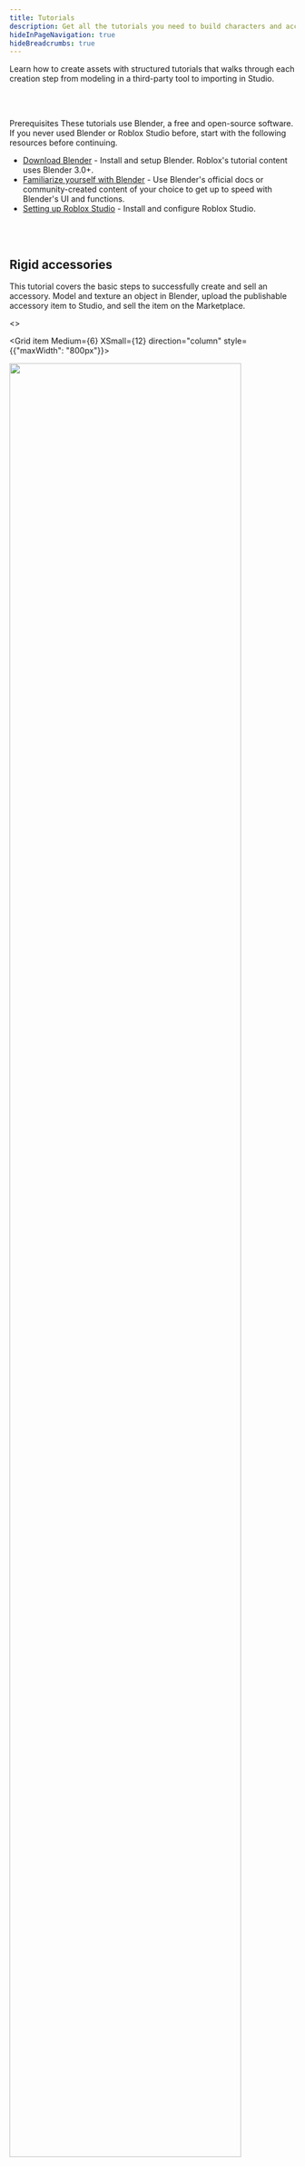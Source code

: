 ```yaml
---
title: Tutorials
description: Get all the tutorials you need to build characters and accessories.
hideInPageNavigation: true
hideBreadcrumbs: true
---
```


Learn how to create assets with structured tutorials that walks through each creation step from modeling in a third-party tool to importing in Studio.

<br /> <br />

<BaseAccordion>
<AccordionSummary>
<Typography variant="h4">Prerequisites</Typography>

  </AccordionSummary>
  <AccordionDetails>

  <Typography variant="body2" color="textSecondary" component="p">
  These tutorials use Blender, a free and open-source software. If you never used Blender or Roblox Studio before, start with the following resources before continuing.
  </Typography>

- [Download Blender](https://www.blender.org/) - Install and setup Blender. Roblox's tutorial content uses Blender 3.0+.
- [Familiarize yourself with Blender](https://docs.blender.org/manual/en/latest/) - Use Blender's official docs or community-created content of your choice to get up to speed with Blender's UI and functions.
- [Setting up Roblox Studio](../studio/setup.md) - Install
  and configure Roblox Studio.

</AccordionDetails>
  </BaseAccordion>

<br /> <br />

<Card>
<CardContent>

<h2 style={{marginBottom: 12}}>Rigid accessories</h2>

<Typography variant="body2" color="textSecondary" component="p">
This tutorial covers the basic steps to successfully create and sell an accessory. Model and texture an object in Blender, upload the publishable accessory item to Studio, and sell the item on the Marketplace.
</Typography>

<>
<Grid
    alignItems="stretch"
    container
    direction="row">

<Grid item Medium={6} XSmall={12} direction="column" style={{"maxWidth": "800px"}}>

<div class="container"
style={{position: "relative"}}>
<img src="../assets/art/accessories/creating-rigid/Chest-Studio.png" width = "90%" />
</div>

</Grid>

<Grid item Medium={6} XSmall={12} direction="column">

<>
<Stepper activeStep={6} orientation="vertical">

<Step style={{marginTop: -36}}>
<a href="../art/accessories/creating-rigid/index.md"><StepLabel optional="Create your custom asset in Blender.">

<h5 style={{marginTop: 36}}>Model</h5>
</StepLabel></a>

</Step>

<Step style={{marginTop: -36}}>
<a href="../art/accessories/creating-rigid/texturing.md">
<StepLabel
 optional="Add a surface appearance to your 3D object.">

<h5 style={{marginTop: 36}}>Texture</h5>
</StepLabel></a>
</Step>

<Step style={{marginTop: -36}}>
<a href="../art/accessories/creating-rigid/importing.md">
<StepLabel optional="Use the 3D Importer to bring in your custom asset.">

<h5 style={{marginTop: 36}}>Import into Studio</h5>
</StepLabel></a>

</Step>

<Step style={{marginTop: -36}}>
<a href="../art/accessories/creating-rigid/converting.md">
<StepLabel optional="Use the Accessory Fitting Tool to create the accessory.">

<h5 style={{marginTop: 36}}>Fit and convert</h5>
</StepLabel></a>

</Step>

<Step style={{marginTop: -36}}>
<a href="../art/accessories/creating-rigid/publishing.md">
<StepLabel optional="Upload and publish your accessory to the Marketplace.">

<h5 style={{marginTop: 36}}>Publish</h5>
</StepLabel></a>

</Step>

</Stepper>
</>

</Grid>

</Grid>
</>

<a href="../art/accessories/creating-rigid/index.md">
  <Button
    variant="contained"
    size="large">
  Start Creating
  </Button>
</a>
</CardContent>

</Card>

<br /><br />
<Card>
<CardContent>

<h2 style={{marginBottom: 12}}>Clothing</h2>

<Typography variant="body2" color="textSecondary" component="p">
Create your own clothing item from scratch using Roblox's project templates as a mannequin. Learn the processes required to convert a typical mesh object to an equipable and layerable clothing item ready for the Marketplace.
</Typography>

<>
<Grid
    alignItems="stretch"
    container
    direction="row">

<Grid item Medium={6} XSmall={12} direction="column" style={{"maxWidth": "800px"}}>

<div class="container"
style={{position: "relative"}}>
<img src="../assets/art/avatar/Clothing-Tutorial-Blender.png" width = "90%"/>
</div>

</Grid>

<Grid item Medium={6} XSmall={12} direction="column">

<>
<Stepper activeStep={6} orientation="vertical">

<Step style={{marginTop: -36}}>
<a href="../art/accessories/creating/modeling-setup.md">
<StepLabel optional="Create and sculpt the shape of your clothing item.">

<h5 style={{marginTop: 36}}>Model</h5>
</StepLabel></a>

</Step>

<Step style={{marginTop: -36}}>
<a href="../art/accessories/creating/unwrapping.md">
<StepLabel
 optional="Add your own surface texture and patterns to your asset.">

<h5 style={{marginTop: 36}}>Texture</h5>
</StepLabel></a>
</Step>
<Step style={{marginTop: -36}}>
<a href="../art/accessories/creating/armature-setup.md">
<StepLabel optional="Attach your clothing model to an R15 rig." >
<h5 style={{marginTop: 36}}>Rig</h5>
</StepLabel></a>
</Step>

<Step style={{marginTop: -36}}>
<a href="../art/accessories/creating/caging-setup.md">
<StepLabel optional="Set the inner and outer surfaces of your clothing.">

<h5 style={{marginTop: 36}}>Cage</h5>
</StepLabel></a>

</Step>

<Step style={{marginTop: -36}}>
<a href="../art/accessories/creating/exporting.md">
<StepLabel optional="Export your model from Blender.">

<h5 style={{marginTop: 36}}>Export</h5>
</StepLabel></a>

</Step>

<Step style={{marginTop: -36}}>
<a href="../art/accessories/creating/importing.md">
<StepLabel optional="Import your model into Studio and convert it to an Accessory.">

<h5 style={{marginTop: 36}}>Import</h5>
</StepLabel></a>

</Step>

</Stepper>
</>

</Grid>

</Grid>
</>

<a href="../art/accessories/creating/index.md">
  <Button
    variant="contained"
    size="large">
  Start Creating
  </Button>
</a>
</CardContent>

</Card>

<br /><br />

<Card>
<CardContent>
<h2 style={{marginBottom: 12}}>Bodies</h2>

<Typography variant="body2" color="textSecondary" component="p">
Start here for a comprehensive introduction to each step of body creation using Roblox's provided avatar templates. Each template includes pre-baked avatar components and these instructions provide everything you need to know to create a custom character ready for the Marketplace.
</Typography>

<>
<Grid
    alignItems="stretch"
    container
    direction="row">

<Grid item Medium={6} XSmall={12} direction="column" style={{"maxWidth": "800px"}}>

<div class="container"
style={{position: "relative"}}>
<img src="../assets/art/avatar/Bodies-Tutorial.png" width = "90%"/>
</div>

</Grid>

<Grid item Medium={6} XSmall={12} direction="column">

<>
<Stepper activeStep={6} orientation="vertical">

<Step style={{marginTop: -36}}>
<a href="../art/characters/creating/template-files.md">
<StepLabel optional="Pick a starting body shape from a collection of templates.">

<h5 style={{marginTop: 36}}>Pick a template</h5>
</StepLabel></a>

</Step>

<Step style={{marginTop: -36}}>
<a href="../art/characters/creating/modeling-best-practices.md">
<StepLabel optional="Create your unique character shape out of a template.">

<h5 style={{marginTop: 36}}>Model</h5>
</StepLabel></a>

</Step>

<Step style={{marginTop: -36}}>
<a href="../art/characters/creating/texturing-setup.md">
<StepLabel
 optional="Apply a custom texture to any and all parts of your character.">

<h5 style={{marginTop: 36}}>Texture</h5>
</StepLabel></a>
</Step>
<Step style={{marginTop: -36}}>
<a href="../art/characters/creating/caging.md">
<StepLabel optional="Set the outer surface of your character." >
<h5 style={{marginTop: 36}}>Caging</h5>
</StepLabel></a>
</Step>

<Step style={{marginTop: -36}}>
<a href="../art/characters/creating/combining-head-geometry.md">
<StepLabel optional="Clean up your project and model to make it Studio-ready.">

<h5 style={{marginTop: 36}}>Cleanup</h5>
</StepLabel></a>

</Step>

<Step style={{marginTop: -36}}>
<a href="../art/characters/creating/exporting-textures.md">
<StepLabel optional="Export your project from Blender and bring it into Studio.">

<h5 style={{marginTop: 36}}>Export</h5>
</StepLabel></a>

</Step>

</Stepper>
</>

</Grid>

</Grid>
</>

<a href="../art/characters/creating/index.md">
  <Button
    variant="contained"
    size="large">
  Start Creating
  </Button>
</a>
</CardContent>

</Card>

